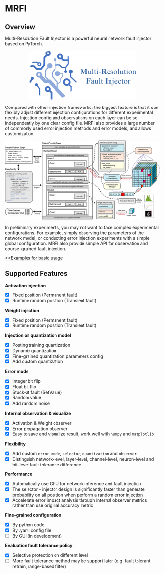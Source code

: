 # MRFI

## Overview

Multi-Resolution Fault Injector is a powerful neural network fault injector based on PyTorch.

<p dir="auto" align="center">
<img src="assets/logo_name.png" width=350)>
</p>

Compared with other injection frameworks, the biggest feature is that it can flexibly adjust different injection configurations for different experimental needs. Injection config and observations on each layer can be set independently by one clear config file. MRFI also provides a large number of commonly used error injection methods and error models, and allows customization.

![Overview Pic](/assets/overviewpic.png)

In preliminary experiments, you may not want to face complex experimental configurations. For example, simply observing the parameters of the network model, or conducting error injection experiments with a simple global configuration. MRFI also provide simple API for observation and course-grained fault injection.

[>>Examples for basic usage](usage.md) 

## Supported Features

**Activation injection**

- [x] Fixed position (Permanent fault)
- [x] Runtime random position (Transient fault)

**Weight injection**

- [x] Fixed position (Permanent fault)
- [x] Runtime random position (Transient fault)

**Injection on quantization model**

- [x] Posting training quantization
- [x] Dynamic quantization
- [x] Fine-grained quantization parameters config
- [x] Add custom quantization

**Error mode**

- [x] Integer bit flip
- [x] Float bit flip
- [x] Stuck-at fault (SetValue)
- [x] Random value
- [x] Add random noise

**Internal observation & visualize**

- [x] Activation & Weight observer
- [x] Error propagation observer
- [x] Easy to save and visualize result, work well with `numpy` and `matplotlib`

**Flexibility**

- [x] Add custom `error_mode`, `selector`, `quantization` and `observer`
- [x] Distinguish network-level, layer-level, channel-level, neuron-level and bit-level fault tolerance difference

**Performance**

- [x] Automatically use GPU for network inference and fault injection
- [x] The selector - injector design is significantly faster than generate probability on all position when perform a random error injection
- [x] Accelerate error impact analysis through internal observer metrics rather than use original accuracy metric

**Fine-grained configuration**

- [x] By python code
- [x] By .yaml config file
- [ ] By GUI (in development)

**Evaluation fault tolerance policy**

- [x] Selective protection on different level
- [ ] More fault tolerance method may be support later (e.g. fault tolerant retrain, range-based filter)
